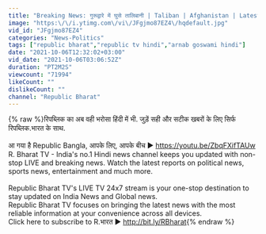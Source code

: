 ```yaml
---
title: "Breaking News: गुरूद्वारे में घुसे तालिबानी | Taliban | Afghanistan | Latest News | Hindi News"
image: "https:\/\/i.ytimg.com\/vi\/JFgjmo87EZ4\/hqdefault.jpg"
vid_id: "JFgjmo87EZ4"
categories: "News-Politics"
tags: ["republic bharat","republic tv hindi","arnab goswami hindi"]
date: "2021-10-06T12:32:02+03:00"
vid_date: "2021-10-06T03:06:52Z"
duration: "PT2M2S"
viewcount: "71994"
likeCount: ""
dislikeCount: ""
channel: "Republic Bharat"
---
```

{% raw %}रिपब्लिक का अब वही भरोसा हिंदी में भी. जुड़ें सही और सटीक खबरों के लिए सिर्फ रिपब्लिक.भारत के साथ.<br /><br />आ गया है Republic Bangla, आपके लिए, आपके बीच ► <a rel="nofollow" target="blank" href="https://youtu.be/ZbqFXifTAUw">https://youtu.be/ZbqFXifTAUw</a><br />R. Bharat TV - India's no.1 Hindi news channel keeps you updated with non-stop LIVE and breaking news. Watch the latest reports on political news, sports news, entertainment and much more.<br /><br />Republic Bharat TV's LIVE TV 24x7 stream is your one-stop destination to stay updated on India News and Global news. <br />Republic Bharat TV focuses on bringing the latest news with the most reliable information at your convenience across all devices. <br />Click here to subscribe to R.भारत  ► <a rel="nofollow" target="blank" href="http://bit.ly/RBharat">http://bit.ly/RBharat</a>{% endraw %}
